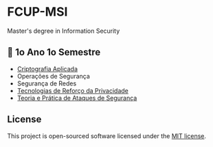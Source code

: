 # FCUP-MSI

Master's degree in Information Security

## 📙 1o Ano 1o Semestre

- [Criptografia Aplicada](CA)
- Operações de Segurança
- Segurança de Redes
- [Tecnologias de Reforço da Privacidade](TRP)
- [Teoria e Prática de Ataques de Segurança](TPAS)

## License

This project is open-sourced software licensed under the [MIT license](LICENSE).
